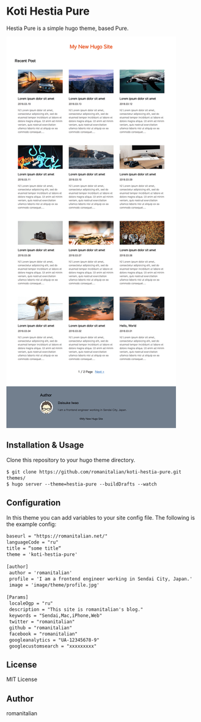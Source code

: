 # Koti Hestia Pure
Hestia Pure is a simple hugo theme, based Pure.

![screenshot](https://raw.githubusercontent.com/romanitalian/koti-hestia-pure/master/static/image/theme/screenshot.png)

## Installation & Usage
Clone this repository to your hugo theme directory.

```
$ git clone https://github.com/romanitalian/koti-hestia-pure.git themes/
$ hugo server --theme=hestia-pure --buildDrafts --watch
```

## Configuration
In this theme you can add variables to your site config file. The following is the example config:

```
baseurl = "https://romanitalian.net/"
languageCode = "ru"
title = “some title“
theme = 'koti-hestia-pure'

[author]
 author = 'romanitalian'
 profile = 'I am a frontend engineer working in Sendai City, Japan.'
 image = 'image/theme/profile.jpg'

[Params]
 localeOgp = "ru"
 description = "This site is romanitalian's blog."
 keywords = "Sendai,Mac,iPhone,Web"
 twitter = "romanitalian"
 github = "romanitalian"
 facebook = "romanitalian"
 googleanalytics = "UA-12345678-9"
 googlecustomsearch = "xxxxxxxxx"
```

## License
MIT License

## Author
romanitalian
